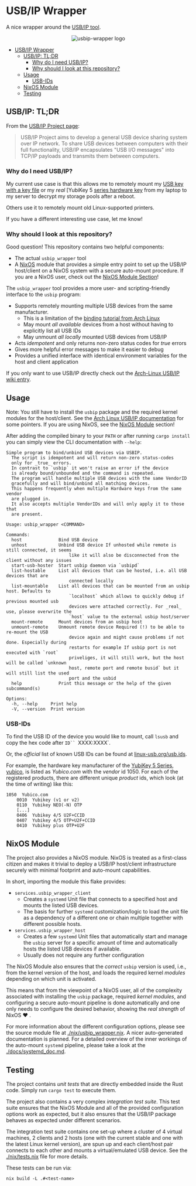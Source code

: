 # USB/IP Wrapper

A nice wrapper around the [USB/IP tool](https://usbip.sourceforge.net/).

<div align="center">
  <img
    src="./assets/usbip_wrapper_logo.png"
    alt="usbip-wrapper logo">
</div>

<!--toc:start-->
- [USB/IP Wrapper](#usbip-wrapper)
  - [USB/IP: TL;DR](#usbip-tldr)
    - [Why do I need USB/IP?](#why-do-i-need-usbip)
    - [Why should I look at this repository?](#why-should-i-look-at-this-repository)
  - [Usage](#usage)
    - [USB-IDs](#usb-ids)
  - [NixOS Module](#nixos-module)
  - [Testing](#testing)
<!--toc:end-->

## USB/IP: TL;DR

From the [USB/IP Project page](https://usbip.sourceforge.net/):
> USB/IP Project aims to develop a general USB device sharing system over IP network.
To share USB devices between computers with their full functionality,
USB/IP encapsulates "USB I/O messages" into TCP/IP payloads and transmits them between computers.

<!-- It has been upstreamed into the [Linux kernel](https://www.kernel.org/doc/readme/tools-usb-usbip-README) for quite some time -->

### Why do I need USB/IP?

My current use case is that this allows me to remotely mount my [USB key with a key file](https://tqdev.com/2022-luks-with-usb-unlock) or my
_real_ [YubiKey 5 [series hardware key](https://www.yubico.com/de/store/#yubikey-5-series) from my laptop to my server to decrypt my storage pools after a reboot.

Others use it to remotely mount old Linux-supported printers.

If you have a different interesting use case, let me know!

### Why should I look at this repository?

Good question! This repository contains two helpful components:
- The actual `usbip_wrapper` tool
- A [NixOS](https://nixos.org/) module that provides a simple entry point to set up the USB/IP host/client on a NixOS system with a secure auto-mount procedure.
If you are a NixOS user, check out the [NixOS Module Section](#nixos-module)!

The `usbip_wrapper` tool provides a more user- and scripting-friendly interface to the
`usbip` program:
- Supports remotely mounting multiple USB devices from the same manufacturer.
  - This is a limitation of the [binding tutorial from Arch Linux](https://wiki.archlinux.org/title/USB/IP#Tips_and_tricks)
  - May mount _all available_ devices from a host without having to explicitly list all USB IDs
  - May unmount _all locally_ mounted USB devices from USB/IP
- Acts _idempotent_ and only returns non-zero status codes for _true_ errors
- Gives more helpful error messages to make it easier to debug
- Provides a unified interface with identical environment variables for the host and client application

<!-- Idempotent: - If all desired remote USB devices have already been mounted then re-calling mount won't provide an error. -->

If you only want to use USB/IP directly check out the [Arch-Linux USB/IP wiki entry](https://wiki.archlinux.org/title/USB/IP).

## Usage

Note: You still have to install the `usbip` package and the required kernel modules for
the host/client. See the [Arch Linux USB/IP documentation](https://wiki.archlinux.org/title/USB/IP)
for some pointers. If you are using NixOS, see the [NixOS Module](#nixos-module) section!

After adding the compiled binary to your `PATH` or after running `cargo install`
you can simply view the CLI documentation with `--help`:

```
Simple program to bind/unbind USB devices via USBIP.
  The script is idempotent and will return non-zero status-codes
  only for _true_ errors.
  In contrast to `usbip` it won't raise an error if the device
  is already bound/unbounded and the command is repeated.
  The program will handle multiple USB devices with the same VendorID
  gracefully and will bind/unbind all matching devices.
  This happens frequently when multiple Hardware keys from the same vendor
  are plugged in.
  It also accepts multiple VendorIDs and will only apply it to those that
  are present.

Usage: usbip_wrapper <COMMAND>

Commands:
  host              Bind USB device
  unhost            Unbind USB device If unhosted while remote is still connected, it seems
                        like it will also be disconnected from the client without any issues
  start-usb-hoster  Start usbip daemon via `usbipd`
  list-hostable     List all devices that can be hosted, i.e. all USB devices that are
                        connected locally
  list-mountable    List all devices that can be mounted from an usbip host. Defaults to
                        `localhost` which allows to quickly debug if previous mounted usb
                        devices were attached correctly. For _real_ use, please overwrite the
                        `host` value to the external usbip host/server
  mount-remote      Mount devices from an usbip host
  unmount-remote    Unmount remote device Required (!) to be able to re-mount the USB
                        device again and might cause problems if not done. Especially during
                        restarts for example If usbip port is not executed with `root`
                        priveliges, it will still work, but the host will be called `unknown
                        host, remote port and remote busid` but it will still list the used
                        port and the usbid
  help              Print this message or the help of the given subcommand(s)

Options:
  -h, --help     Print help
  -V, --version  Print version
```

### USB-IDs

To find the USB ID of the device you would like to mount, call `lsusb` and copy the hex code after `ID`` `XXXX:XXXX`.

Or, the _official_ list of known USB IDs can be found at [linux-usb.org/usb.ids](http://www.linux-usb.org/usb.ids).

For example, the hardware key manufacturer of the [YubiKey 5 Series](https://www.yubico.com/de/store/#yubikey-5-series),
[yubico](https://www.yubico.com/), is listed as *Yubico.com* with the _vendor_ id 1050.
For each of the registered products, there are different unique _product_ ids, which look (at the time of writing) like this:

```
1050  Yubico.com
	0010  Yubikey (v1 or v2)
	0110  Yubikey NEO(-N) OTP
    [...]
	0406  Yubikey 4/5 U2F+CCID
	0407  Yubikey 4/5 OTP+U2F+CCID
	0410  Yubikey plus OTP+U2F
```

## NixOS Module

The project also provides a NixOS module.
NixOS is treated as a first-class citizen and makes it trivial to
deploy a USB/IP host/client infrastructure securely with minimal
footprint and auto-mount capabilities.

In short, importing the module this flake provides:
- `services.usbip_wrapper_client`
  - Creates a `systemd` Unit file that connects to a specified host and
  mounts the listed USB devices.
  - The basis for further `systemd` customization/logic to load the unit file
  as a dependency of a different one or chain multiple together with different
  possible hosts.
- `services.usbip_wrapper_host`
  - Creates a few `systemd` Unit files that automatically start and manage
  the `usbip` server for a specific amount of time and automatically
  hosts the listed USB devices if available.
  - Usually does not require any further configuration

The NixOS Module also ensures that the _correct_ `usbip` version is used, i.e., from the kernel version of the host, and loads the required kernel
_modules_ depending on which unit is activated.

This means that from the viewpoint of a NixOS user, all of the complexity
associated with installing the `usbip` package, required _kernel modules_, and
configuring a secure auto-mount pipeline is done automatically and one only
needs to configure the desired behavior, showing the _real strength_ of NixOS :heart: .

For more information about the different configuration options, please see the
source module file at [./nix/usbip_wrapper.nix](./nix/usbip_wrapper.nix).
A nicer auto-generated documentation is planned.
For a detailed overview of the inner workings of the auto-mount `systemd` pipeline,
please take a look at the [./docs/systemd_doc.md](./docs/systemd_doc.md).

## Testing

The project contains _unit tests_ that are directly embedded inside
the Rust code.
Simply run `cargo test` to execute them.

The project also contains a very complex _integration test suite_.
This test suite ensures that the NixOS Module and all of the provided
configuration options work as expected, but it also ensures that the
USB/IP package behaves as expected under different scenarios.

The integration test suite contains one set-up where a cluster of 4
virtual machines, 2 clients and 2 hosts (one with the current stable
and one with the latest Linux kernel version), are spun up and each
client/host pair connects to each other and mounts a virtual/emulated
USB device.
See the [./nix/tests.nix](./nix/test.nix) file for more details.

These tests can be run via:

```nix build -L .#<test-name>```
